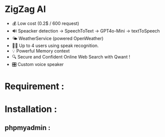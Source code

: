 # ZigZag AI

- 💰 Low cost (0.2$ / 600 request)
- 🔊 Speacker detection -> SpeechToText -> GPT4o-Mini -> textToSpeech
- 🌤️ WeatherService (powered OpenWeather)
- 🤹🏻 Up to 4 users using speak recognition.
- 💡 Powerful Memory context
- 🔍 Secure and Confident Online Web Search with Qwant !
- 🎛️ Custom voice speaker

# Requirement :
# Installation :

## phpmyadmin :


